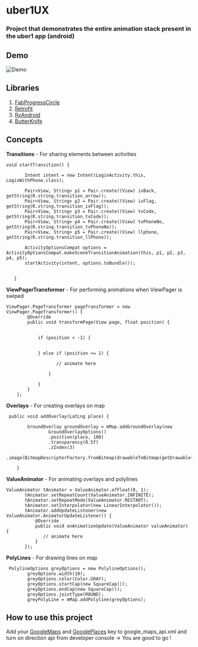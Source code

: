 # uber1UX

### Project that demonstrates the entire animation stack present in the uber1 app (android)


## Demo

![Demo](https://user-images.githubusercontent.com/12782512/28917901-e7eac470-7864-11e7-87f8-97227d75a721.gif)

## Libraries
1. [FabProgressCircle](https://github.com/JorgeCastilloPrz/FABProgressCircle)
2. [Retrofit](https://github.com/square/retrofit)
3. [RxAndroid](https://github.com/ReactiveX/RxAndroid)
4. [ButterKnife](https://github.com/JakeWharton/butterknife)


## Concepts
**Transitions** -  For sharing elements between activities 
 ```
void startTransition() {

        Intent intent = new Intent(LoginActivity.this, LoginWithPhone.class);

        Pair<View, String> p1 = Pair.create((View) ivBack, getString(R.string.transition_arrow));
        Pair<View, String> p2 = Pair.create((View) ivFlag, getString(R.string.transition_ivFlag));
        Pair<View, String> p3 = Pair.create((View) tvCode, getString(R.string.transition_tvCode));
        Pair<View, String> p4 = Pair.create((View) tvPhoneNo, getString(R.string.transition_tvPhoneNo));
        Pair<View, String> p5 = Pair.create((View) llphone, getString(R.string.transition_llPhone));

        ActivityOptionsCompat options = ActivityOptionsCompat.makeSceneTransitionAnimation(this, p1, p2, p3, p4, p5);
        startActivity(intent, options.toBundle());


    }
```
**ViewPagerTransformer** - For performing animations when ViewPager is swiped
  
```
ViewPager.PageTransformer pageTransformer = new ViewPager.PageTransformer() {
        @Override
        public void transformPage(View page, float position) {


            if (position < -1) { 


            } else if (position <= 1) { 

                   // animate here
        
                }

            }
        }
    };
```


**Overlays** - For creating overlays on map

```
 public void addOverlay(LatLng place) {

        GroundOverlay groundOverlay = mMap.addGroundOverlay(new
                GroundOverlayOptions()
                .position(place, 100)
                .transparency(0.5f)
                .zIndex(3)
                .image(BitmapDescriptorFactory.fromBitmap(drawableToBitmap(getDrawable(R.drawable.map_overlay)))));

    }

```
**ValueAnimator** - For animating overlays and polylines

 ```
ValueAnimator tAnimator = ValueAnimator.ofFloat(0, 1);
        tAnimator.setRepeatCount(ValueAnimator.INFINITE);
        tAnimator.setRepeatMode(ValueAnimator.RESTART);
        tAnimator.setInterpolator(new LinearInterpolator());
        tAnimator.addUpdateListener(new ValueAnimator.AnimatorUpdateListener() {
            @Override
            public void onAnimationUpdate(ValueAnimator valueAnimator) {
               // animate here
            }
        });

```

**PolyLines** - For drawing lines on map
```
 PolylineOptions greyOptions = new PolylineOptions();
        greyOptions.width(10);
        greyOptions.color(Color.GRAY);
        greyOptions.startCap(new SquareCap());
        greyOptions.endCap(new SquareCap());
        greyOptions.jointType(ROUND);
        greyPolyLine = mMap.addPolyline(greyOptions);

```
## How to use this project

Add your [GoogleMaps](https://developers.google.com/maps/documentation/android-api/) and [GooglePlaces](https://developers.google.com/places/android-api/) key to google_maps_api.xml and turn on direction api from developer console -> You are good to go !


